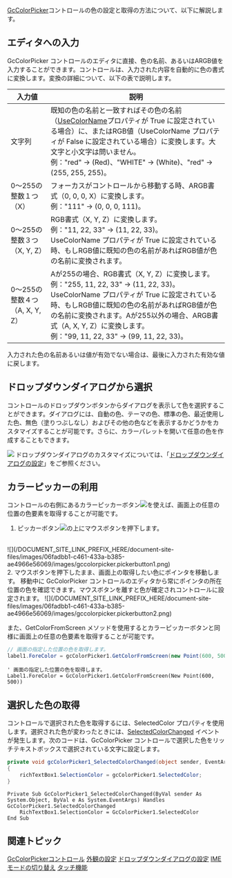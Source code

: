 [GcColorPicker](gcdocsite__documentlink?toc-item-id=223ec674-a07e-421a-95dc-1531ed198559)コントロールの色の設定と取得の方法について、以下に解説します。

## エディタへの入力

GcColorPicker コントロールのエディタに直接、色の名前、あるいはARGB値を入力することができます。コントロールは、入力された内容を自動的に色の書式に変換します。変換の詳細について、以下の表で説明します。

| 入力値 | 説明 |
| --- | --- |
| 文字列 | 既知の色の名前と一致すればその色の名前（[UseColorName](gcdocsite__documentlink?toc-item-id=bdee7fb9-06a5-4240-9fe1-6c795a7a87a8)プロパティが True に設定されている場合）に、またはRGB値（UseColorName プロパティが False に設定されている場合）に変換します。大文字と小文字は問いません。<br>例："red" -> (Red)、"WHITE" -> (White)、"red" -> (255, 255, 255)。 |
| 0～255の整数１つ（X） | フォーカスがコントロールから移動する時、ARGB書式（0, 0, 0, X）に変換します。<br>例："111" -> (0, 0, 0, 111)。 |
| 0～255の整数３つ（X, Y, Z） | RGB書式（X, Y, Z）に変換します。<br>例："11, 22, 33" -> (11, 22, 33)。<br>UseColorName プロパティが True に設定されている時、もしRGB値に既知の色の名前があればRGB値が色の名前に変換されます。 |
| 0～255の整数４つ（A, X, Y, Z） | Aが255の場合、RGB書式（X, Y, Z）に変換します。<br>例："255, 11, 22, 33" -> (11, 22, 33)。<br>UseColorName プロパティが True に設定されている時、もしRGB値に既知の色の名前があればRGB値が色の名前に変換されます。Aが255以外の場合、ARGB書式（A, X, Y, Z）に変換します。<br>例："99, 11, 22, 33" -> (99, 11, 22, 33)。 |

入力された色の名前あるいは値が有効でない場合は、最後に入力された有効な値に戻します。

## ドロップダウンダイアログから選択

コントロールのドロップダウンボタンからダイアログを表示して色を選択することができます。ダイアログには、自動の色、テーマの色、標準の色、最近使用した色、無色（塗りつぶしなし）およびその他の色などを表示するかどうかをカスタマイズすることが可能です。さらに、カラーパレットを開いて任意の色を作成することもできます。

![](/DOCUMENT_SITE_LINK_PREFIX_HERE/document-site-files/images/06fadbb1-c461-433a-b385-ae4966e56069/images/gccolorpicker.dropdowndialog.png)
ドロップダウンダイアログのカスタマイズについては、「[ドロップダウンダイアログの設定](gcdocsite__documentlink?toc-item-id=2ff0028d-be70-42bb-bcb7-5ee95bb80b82)」をご参照ください。

## カラーピッカーの利用

コントロールの右側にあるカラーピッカーボタン![](/DOCUMENT_SITE_LINK_PREFIX_HERE/document-site-files/images/06fadbb1-c461-433a-b385-ae4966e56069/images/gccolorpicker.pickerbutton.png)を使えば、画面上の任意の位置の色要素を取得することが可能です。

1. ピッカーボタン![](/DOCUMENT_SITE_LINK_PREFIX_HERE/document-site-files/images/06fadbb1-c461-433a-b385-ae4966e56069/images/gccolorpicker.pickerbutton.png)の上にマウスボタンを押下します。
<br>
    ![](/DOCUMENT_SITE_LINK_PREFIX_HERE/document-site-files/images/06fadbb1-c461-433a-b385-ae4966e56069/images/gccolorpicker.pickerbutton1.png)
<br>
2. マウスボタンを押下したまま、画面上の取得したい色にポインタを移動します。
    移動中に GcColorPicker コントロールのエディタから常にポインタの所在位置の色を確認できます。マウスボタンを離すと色が確定されコントロールに設定されます。
    ![](/DOCUMENT_SITE_LINK_PREFIX_HERE/document-site-files/images/06fadbb1-c461-433a-b385-ae4966e56069/images/gccolorpicker.pickerbutton2.png)

また、GetColorFromScreen メソッドを使用するとカラーピッカーボタンと同様に画面上の任意の色要素を取得することが可能です。

```csharp
// 画面の指定した位置の色を取得します。
label1.ForeColor = gcColorPicker1.GetColorFromScreen(new Point(600, 500));
```

```vbnet
' 画面の指定した位置の色を取得します。
Label1.ForeColor = GcColorPicker1.GetColorFromScreen(New Point(600, 500))
```

## 選択した色の取得

コントロールで選択された色を取得するには、SelectedColor プロパティを使用します。選択された色が変わったときには、[SelectedColorChanged](gcdocsite__documentlink?toc-item-id=184992ed-64d2-4e52-bee4-07f67f9aa97c) イベントが発生します。次のコードは、GcColorPicker コントロールで選択した色をリッチテキストボックスで選択されている文字に設定します。

```csharp
private void gcColorPicker1_SelectedColorChanged(object sender, EventArgs e)
{
    richTextBox1.SelectionColor = gcColorPicker1.SelectedColor;
}
```

```vbnet
Private Sub GcColorPicker1_SelectedColorChanged(ByVal sender As System.Object, ByVal e As System.EventArgs) Handles GcColorPicker1.SelectedColorChanged
    RichTextBox1.SelectionColor = GcColorPicker1.SelectedColor
End Sub
```

## 関連トピック

[GcColorPickerコントロール](gcdocsite__documentlink?toc-item-id=dea82734-2138-4d03-affc-231d40f2f3b5)
[外観の設定](gcdocsite__documentlink?toc-item-id=3353434c-416e-4812-8bbd-9468b90e0642)
[ドロップダウンダイアログの設定](gcdocsite__documentlink?toc-item-id=2ff0028d-be70-42bb-bcb7-5ee95bb80b82)
[IME モードの切り替え](gcdocsite__documentlink?toc-item-id=68a97bf6-b870-459a-bf66-8ed935b381af)
[タッチ機能](gcdocsite__documentlink?toc-item-id=9c0c469a-4c9c-48bf-9a65-09307d267c8c)